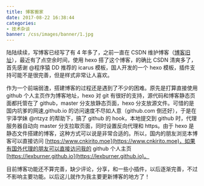 ```yaml
---
title: 博客搬家
date: 2017-08-22 16:38:44
categories:
- 技术杂谈
banner: /css/images/banner/1.jpg
---
```




陆陆续续，写博客已经写了有 4 年多了，之前一直在 CSDN 维护博客（[博客旧址](http://blog.csdn.net/u013815546)），最近有了点空余时间，使用 hexo 搭了这个博客，的确比 CSDN 清爽多了，首先感谢 @程序猿 DD 推荐的 icarus 模板，国人开发的一个 hexo 模板，插件支持可能不是很完善，但是样式非常让人喜欢。

作为一个前端弱渣，搭建博客的过程还是遇到了不少的困难。原先是打算直接使用 github 个人主页作为博客地址，hexo 对 git 有很好的支持，源代码和博客静态页面都托管在了 github，master 分支放静态页面，hexo 分支放源文件。可惜的是国内坑爹的网速,github.io 的访问速度不尽如人意（github.com 倒还好），于是在宇泽学妹 @ntzyz 的帮助下，搞了 github 的 hook，本地提交到 github 时，代理服务器自动向 master 分支拉取页面，同时设置反向代理和 https。由于 hexo 是静态文件搭建的博客，这种方式可以说是非常合适的。所以，国内的朋友浏览本博客可以直接访问 [https://www.cnkirito.moe](https://www.cnkirito.moe)，如果有国外代理的朋友可以直接访问我的 github 个人主页 [https://lexburner.github.io](https://lexburner.github.io)。

目前博客功能还不算完善，缺少评论，分享，和一些小插件，以后逐渐完善，不过不影响主要功能。以后这儿就作为我主要更新博客的地方了！
